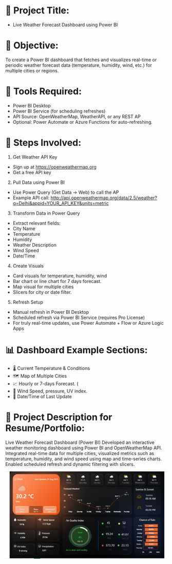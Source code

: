 # 🔧 Project Title:
-  Live Weather Forecast Dashboard using Power BI

 # 🎯 Objective:
To create a Power BI dashboard that fetches and visualizes real-time or periodic weather forecast data (temperature, humidity, wind, etc.) for multiple cities or regions.


# 🧩 Tools Required:
- Power BI Desktop
- Power BI Service (for scheduling refreshes)
- API Source: OpenWeatherMap, WeatherAPI, or any REST AP
- Optional: Power Automate or Azure Functions for auto-refreshing.

# 🔁 Steps Involved:
1. Get Weather API Key
- Sign up at https://openweathermap.org
- Get a free API key

2. Pull Data using Power BI
- Use Power Query (Get Data → Web) to call the AP
- Example API call:
   http://api.openweathermap.org/data/2.5/weather?q=Delhi&appid=YOUR_API_KEY&units=metric

3. Transform Data in Power Query
- Extract relevant fields:
- City Name
- Temperature
- Humidity
- Weather Description
- Wind Speed
- Date/Time

4. Create Visuals
- Card visuals for temperature, humidity, wind
- Bar chart or line chart for 7 days forecast.
- Map visual for multiple cities
- Slicers for city or date filter.


5. Refresh Setup
- Manual refresh in Power BI Desktop
- Scheduled refresh via Power BI Service (requires Pro License)
- For truly real-time updates, use Power Automate + Flow or Azure Logic Apps


# 📊 Dashboard Example Sections:
- 🌡️ Current Temperature & Conditions
- 🗺️ Map of Multiple Cities
- 📈 Hourly or 7-days Forecast. (
- 💨 Wind Speed, pressure, UV index.
- 📅 Date/Time of Last Update

  
# 📘 Project Description for Resume/Portfolio:
Live Weather Forecast Dashboard (Power BI)
Developed an interactive weather monitoring dashboard using Power BI and OpenWeatherMap API. Integrated real-time data for multiple cities, visualized metrics such as temperature, humidity, and wind speed using map and time-series charts. Enabled scheduled refresh and dynamic filtering with slicers.  

<img src="Weather.png" width="900"/>

